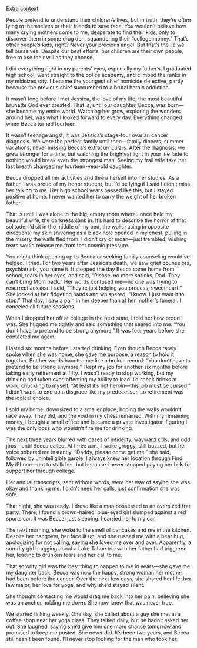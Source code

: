 [Extra context](https://www.reddit.com/r/HauntedRouter/s/cMpmQjQbfx)

People pretend to understand their children’s lives, but in truth, they’re often lying to themselves or their friends to save face. You wouldn’t believe how many crying mothers come to me, desperate to find their kids, only to discover them in some drug den, squandering their “college money.” That’s other people’s kids, right? Never your precious angel. But that’s the lie we tell ourselves. 
Despite our best efforts, our children are their own people, free to use their will as they choose. 

I did everything right in my parents’ eyes, especially my father’s. I graduated high school, went straight to the police academy, and climbed the ranks in my midsized city. I became the youngest chief homicide detective, partly because the previous chief succumbed to a brutal heroin addiction. 

It wasn’t long before I met Jessica, the love of my life, the most beautiful brunette God ever created. That is, until our daughter, Becca, was born—she became my entire world. Watching her grow, exploring the wonders around her, was what I looked forward to every day. Everything changed when Becca turned fourteen. 

It wasn’t teenage angst; it was Jessica’s stage-four ovarian cancer diagnosis. We were the perfect family until then—family dinners, summer vacations, never missing Becca’s extracurriculars. After the diagnosis, we grew stronger for a time, but watching the brightest light in your life fade to nothing would break even the strongest man. Seeing my frail wife take her last breath changed my fourteen-year-old daughter. 

Becca dropped all her activities and threw herself into her studies. As a father, I was proud of my honor student, but I’d be lying if I said I didn’t miss her talking to me. Her high school years passed like this, but I stayed positive at home. I never wanted her to carry the weight of her broken father. 

That is until I was alone in the big, empty room where I once held my beautiful wife, the darkness sank in. It’s hard to describe the horror of that solitude. I’d sit in the middle of my bed, the walls racing in opposite directions, my skin shivering as a black hole opened in my chest, pulling in the misery the walls fled from. I didn’t cry or moan—just trembled, wishing tears would release me from that cosmic pressure. 

You might think opening up to Becca or seeking family counseling would’ve helped. I tried. For two years after Jessica’s death, we saw grief counselors, psychiatrists, you name it. It stopped the day Becca came home from school, tears in her eyes, and said, “Please, no more shrinks, Dad. They can’t bring Mom back.” Her words confused me—no one was trying to resurrect Jessica. I said, “They’re just helping you process, sweetheart.” She looked at her fidgeting hands and whispered, “I know. I just want it to stop.” That day, I saw a pain in her deeper than at her mother’s funeral. I canceled all future sessions. 

When I dropped her off at college in the next state, I told her how proud I was. She hugged me tightly and said something that seared into me: “You don’t have to pretend to be strong anymore.” It was four years before she contacted me again. 

I lasted six months before I started drinking. Even though Becca rarely spoke when she was home, she gave me purpose, a reason to hold it together. But her words haunted me like a broken record: “You don’t have to pretend to be strong anymore.” I kept my job for another six months before taking early retirement at fifty. I wasn’t ready to stop working, but my drinking had taken over, affecting my ability to lead. I’d sneak drinks at work, chuckling to myself, “At least it’s not heroin—this job must be cursed.” I didn’t want to end up a disgrace like my predecessor, so retirement was the logical choice. 

I sold my home, downsized to a smaller place, hoping the walls wouldn’t race away. They did, and the void in my chest remained. With my remaining money, I bought a small office and became a private investigator, figuring I was the only boss who wouldn’t fire me for drinking. 

The next three years blurred with cases of infidelity, wayward kids, and odd jobs—until Becca called. At three a.m., I woke groggy, still buzzed, but her voice sobered me instantly. “Daddy, please come get me,” she said, followed by unintelligible garble. I always knew her location through Find My iPhone—not to stalk her, but because I never stopped paying her bills to support her through college. 

Her annual transcripts, sent without words, were her way of saying she was okay and thanking me. I didn’t need her calls, just confirmation she was safe. 

That night, she was ready. I drove like a man possessed to an oversized frat party. There, I found a brown-haired, blue-eyed girl slumped against a red sports car. It was Becca, just sleeping. I carried her to my car. 

The next morning, she woke to the smell of pancakes and me in the kitchen. Despite her hangover, her face lit up, and she rushed me with a bear hug, apologizing for not calling, saying she loved me over and over. Apparently, a sorority girl bragging about a Lake Tahoe trip with her father had triggered her, leading to drunken tears and her call to me. 

That sorority girl was the best thing to happen to me in years—she gave me my daughter back. Becca was now the happy, strong woman her mother had been before the cancer. Over the next few days, she shared her life: her law major, her love for yoga, and why she’d stayed silent. 

She thought contacting me would drag me back into her pain, believing she was an anchor holding me down. She now knew that was never true. 

We started talking weekly. One day, she called about a guy she met at a coffee shop near her yoga class. They talked daily, but he hadn’t asked her out. She laughed, saying she’d give him one more chance tomorrow and promised to keep me posted. She never did. It’s been two years, and Becca still hasn’t been found. I’ll never stop looking for the man who took her.